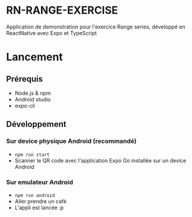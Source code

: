 # RN-RANGE-EXERCISE
Application de demonstration pour l'exercice Range series, développé en ReactNative avec Expo et TypeScript

# Lancement

## Prérequis

- Node.js & npm
- Android studio
- expo-cli

## Développement

### Sur device physique Android (recommandé)
- `npm run start`
- Scanner le QR code avec l'application Expo Go installée sur un device Android

### Sur emulateur Android
- `npm run android`
- Aller prendre un café
- L'appli est lancée :p
